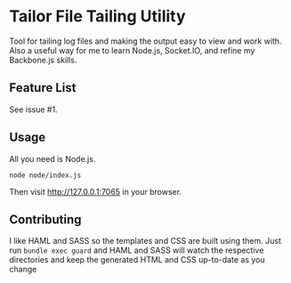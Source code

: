 Tailor File Tailing Utility
===========================

Tool for tailing log files and making the output easy to view and work with. Also a useful way for me to learn Node.js, Socket.IO, and refine my Backbone.js skills.

Feature List
------------

See issue #1.

Usage
-----

All you need is Node.js.

````
node node/index.js
````

Then visit http://127.0.0.1:7065 in your browser.

Contributing
------------

I like HAML and SASS so the templates and CSS are built using them. Just run `bundle exec guard` and HAML and SASS will watch the respective directories and keep the generated HTML and CSS up-to-date as you change